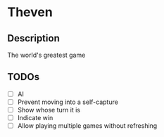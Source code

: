 # Theven

## Description

The world's greatest game

## TODOs

- [ ] AI
- [ ] Prevent moving into a self-capture
- [ ] Show whose turn it is
- [ ] Indicate win
- [ ] Allow playing multiple games without refreshing
